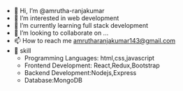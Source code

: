 - 👋 Hi, I’m @amrutha-ranjakumar
- 👀 I’m interested in web development
- 🌱 I’m currently learning full stack development
- 💞️ I’m looking to collaborate on ...
- 📫 How to reach me amrutharanjakumar143@gmail.com
- 🤹 skill
  - Programming Languages: html,css,javascript
  -  Frontend Development: React,Redux,Bootstrap
  -  Backend Development:Nodejs,Express
  -  Database:MongoDB
      
   


